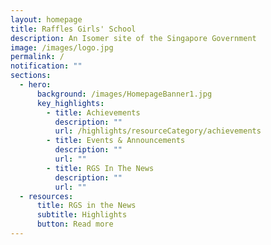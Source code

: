 ```yaml
---
layout: homepage
title: Raffles Girls' School
description: An Isomer site of the Singapore Government
image: /images/logo.jpg
permalink: /
notification: ""
sections:
  - hero:
      background: /images/HomepageBanner1.jpg
      key_highlights:
        - title: Achievements
          description: ""
          url: /highlights/resourceCategory/achievements
        - title: Events & Announcements
          description: ""
          url: ""
        - title: RGS In The News
          description: ""
          url: ""
  - resources:
      title: RGS in the News
      subtitle: Highlights
      button: Read more
---
```

